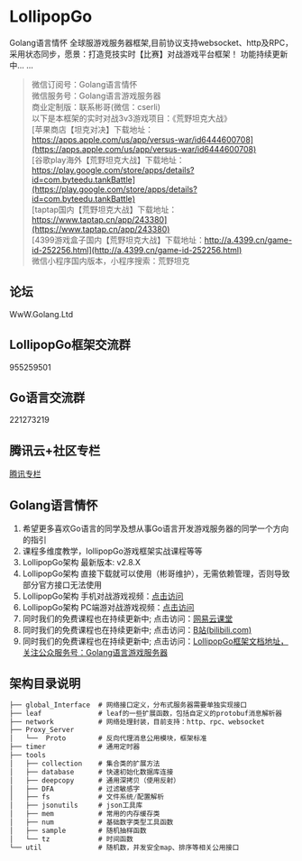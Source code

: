 # LollipopGo 
Golang语言情怀  全球服游戏服务器框架,目前协议支持websocket、http及RPC，采用状态同步，愿景：打造竞技实时【比赛】对战游戏平台框架！ 功能持续更新中... ...
>微信订阅号：Golang语言情怀<Br/>
>微信服务号：Golang语言游戏服务器<Br/>
>商业定制版：联系彬哥(微信：cserli)<Br/>
>以下是本框架的实时对战3v3游戏项目：《荒野坦克大战》<Br/>
>[苹果商店【坦克对决】下载地址：https://apps.apple.com/us/app/versus-war/id6444600708](https://apps.apple.com/us/app/versus-war/id6444600708)<Br/>
>[谷歌play海外【荒野坦克大战】下载地址：https://play.google.com/store/apps/details?id=com.byteedu.tankBattle](https://play.google.com/store/apps/details?id=com.byteedu.tankBattle)<Br/>
>[taptap国内【荒野坦克大战】下载地址：https://www.taptap.cn/app/243380](https://www.taptap.cn/app/243380)<Br/>
>[4399游戏盒子国内【荒野坦克大战】下载地址：http://a.4399.cn/game-id-252256.html](http://a.4399.cn/game-id-252256.html)<Br/>
>微信小程序国内版本，小程序搜索：荒野坦克<Br/>


论坛
--------------
WwW.Golang.Ltd

LollipopGo框架交流群
-----------
955259501

Go语言交流群
----------
221273219


腾讯云+社区专栏
-----------
[腾讯专栏](https://cloud.tencent.com/developer/column/2170)


Golang语言情怀
-----------

<ol>
<li>希望更多喜欢Go语言的同学及想从事Go语言开发游戏服务器的同学一个方向的指引</li>
<li>课程多维度教学，lollipopGo游戏框架实战课程等等</li>
<li>LollipopGo架构 最新版本: v2.8.X </li>
<li>LollipopGo架构 直接下载就可以使用（彬哥维护），无需依赖管理，否则导致部分官方接口无法使用 </li>
<li>LollipopGo架构 手机对战游戏视频：<a href="https://www.bilibili.com/video/av52239498" target="_blank">点击访问</a></li>
<li>LollipopGo架构 PC端游对战游戏视频：<a href="https://www.bilibili.com/video/av54726431" target="_blank">点击访问</a></li>
<li>同时我们的免费课程也在持续更新中; 点击访问：<a href="https://study.163.com/provider/400000000538037/index.htm?share=2&shareId=400000000538037" target="_blank">网易云课堂</a></li>
<li>同时我们的免费课程也在持续更新中; 点击访问：<a href="http://space.bilibili.com/389368547?" target="_blank">B站(bilibili.com)</a></li>
<li>同时我们的免费课程也在持续更新中; 点击访问：<a href="http://www.gameais.com" target="_blank">LollipopGo框架文档地址，关注公众服务号：Golang语言游戏服务器</a></li>
</ol>





架构目录说明
-----------
```go
├── global_Interface  # 网络接口定义，分布式服务器需要单独实现接口
├── leaf              # leaf的一些扩展函数，包括自定义的protobuf消息解析器
├── network           # 网络处理封装，目前支持：http、rpc、websocket
├── Proxy_Server      
│   └──  Proto        # 反向代理消息公用模块，框架标准
├── timer             # 通用定时器
├── tools
│   ├── collection    # 集合类的扩展方法
│   ├── database      # 快速初始化数据库连接
│   ├── deepcopy      # 通用深拷贝（使用反射）
│   ├── DFA           # 过滤敏感字
│   ├── fs            # 文件系统/配置解析
│   ├── jsonutils     # json工具库
│   ├── mem           # 常用的内存缓存类
│   ├── num           # 基础数字类型工具函数
│   ├── sample        # 随机抽样函数
│   └── tz            # 时间函数
└── util              # 随机数，并发安全map、排序等相关公用接口
```
 <div class="footer">

 </div>

